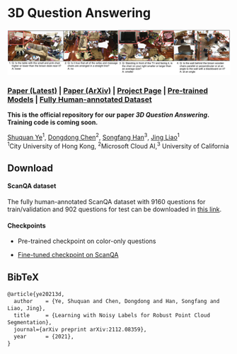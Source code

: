 # 3D Question Answering

![](imgs/fig1.png)

### [Paper (Latest)](https://shuquanye.com/3DQAlatest.pdf) | [Paper (ArXiv)](https://arxiv.org/abs/2112.08359) | [Project Page]() | [Pre-trained Models]() | [Fully Human-annotated Dataset]()

**This is the official repository for our paper *3D Question Answering*. Training code is coming soon.**

[Shuquan Ye](https://shuquanye.com/)<sup>1</sup>,
[Dongdong Chen](https://www.dongdongchen.bid/)<sup>2</sup>,
[Songfang Han](http://hansf.me/)<sup>3</sup>,
[Jing Liao](https://liaojing.github.io/html/)<sup>1</sup> <br>
<sup>1</sup>City University of Hong Kong, <sup>2</sup>Microsoft Cloud AI,<sup>3</sup> University of California

## Download

#### ScanQA dataset

The fully human-annotated ScanQA dataset with 9160 questions for train/validation and 902 questions for test can be downloaded in [this link](https://portland-my.sharepoint.com/:u:/g/personal/shuquanye2-c_my_cityu_edu_hk/EY8dtda7VqJPhVs4sBvnnywBxn2qtWuADDVaVqvjHrQ8vw?e=ozl9Xf).

#### Checkpoints

- Pre-trained checkpoint on color-only questions

- [Fine-tuned checkpoint on ScanQA](https://portland-my.sharepoint.com/:u:/g/personal/shuquanye2-c_my_cityu_edu_hk/EfZBIfMOlMdOhipOwbCF6c8BvE_v1YA-1uqEQMnZbiWlIg?e=4TjS5O)

## BibTeX

```
@article{ye20213d,
  author    = {Ye, Shuquan and Chen, Dongdong and Han, Songfang and Liao, Jing},
  title     = {Learning with Noisy Labels for Robust Point Cloud Segmentation},
  journal={arXiv preprint arXiv:2112.08359},
  year      = {2021},
}
```